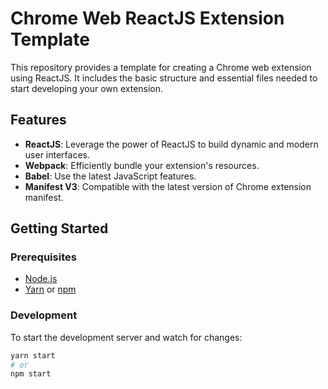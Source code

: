 # Chrome Web ReactJS Extension Template

This repository provides a template for creating a Chrome web extension using ReactJS. It includes the basic structure and essential files needed to start developing your own extension.

## Features

- **ReactJS**: Leverage the power of ReactJS to build dynamic and modern user interfaces.
- **Webpack**: Efficiently bundle your extension's resources.
- **Babel**: Use the latest JavaScript features.
- **Manifest V3**: Compatible with the latest version of Chrome extension manifest.

## Getting Started

### Prerequisites

- [Node.js](https://nodejs.org/)
- [Yarn](https://yarnpkg.com/) or [npm](https://www.npmjs.com/)

### Development

To start the development server and watch for changes:
```bash
yarn start
# or
npm start
